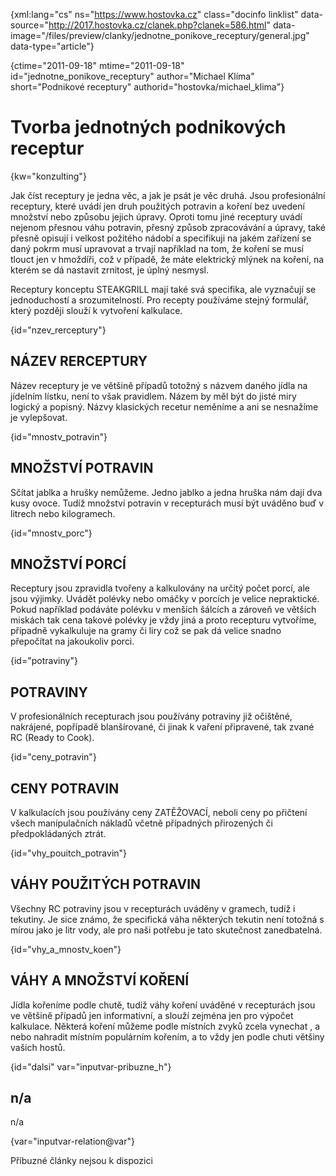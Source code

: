 
{xml:lang="cs" ns="https://www.hostovka.cz" class="docinfo linklist" data-source="http://2017.hostovka.cz/clanek.php?clanek=586.html" data-image="/files/preview/clanky/jednotne\_ponikove\_receptury/general.jpg" data-type="article"}

{ctime="2011-09-18" mtime="2011-09-18" id="jednotne\_ponikove\_receptury" author="Michael Klíma" short="Podnikové receptury" authorid="hostovka/michael_klima"}

# Tvorba jednotných podnikových receptur

<!-- generated attribute kw by user_udpatekw.sh on 2020-05-12, do not edit -->

{kw="konzulting"}

Jak číst receptury je jedna věc, a jak je psát je věc druhá. Jsou profesionální receptury, které uvádí jen druh použitých potravin a koření bez uvedení množství nebo způsobu jejich úpravy. Oproti tomu jiné receptury uvádí nejenom přesnou váhu potravin, přesný způsob zpracovávání a úpravy, také přesně opisují i velkost požitého nádobí a specifikuji na jakém zařízení se daný pokrm musí upravovat a trvají například na tom, že koření se musí tlouct jen v hmoždíři, což v případě, že máte elektrický mlýnek na koření, na kterém se dá nastavit zrnitost, je úplný nesmysl.

Receptury konceptu STEAKGRILL mají také svá specifika, ale vyznačují se jednoduchostí a srozumitelností. Pro recepty používáme stejný formulář, který později slouží k vytvoření kalkulace.

{id="nzev_rerceptury"}

## NÁZEV RERCEPTURY

Název receptury je ve většině případů totožný s názvem daného jídla na jídelním lístku, není to však pravidlem. Názem by měl být do jisté miry logický a popisný. Názvy klasických recetur neměníme a ani se nesnažíme je vylepšovat.

{id="mnostv_potravin"}

## MNOŽSTVÍ POTRAVIN

Sčítat jablka a hrušky nemůžeme. Jedno jablko a jedna hruška nám dají dva kusy ovoce. Tudíž množství potravin v recepturách musí být uváděno buď v litrech nebo kilogramech.

{id="mnostv_porc"}

## MNOŽSTVÍ PORCÍ

Receptury jsou zpravidla tvořeny a kalkulovány na určitý počet porcí, ale jsou výjimky. Uvádět polévky nebo omáčky v porcích je velice nepraktické. Pokud například podáváte polévku v menších šálcích a zároveň ve větších miskách tak cena takové polévky je vždy jiná a proto recepturu vytvoříme, případně vykalkuluje na gramy či liry což se pak dá velice snadno přepočítat na jakoukoliv porci.

{id="potraviny"}

## POTRAVINY

V profesionálních recepturach jsou používány potraviny již očištěné, nakrájené, popřípadě blanšírované, či jinak k vaření připravené, tak zvané RC (Ready to Cook).

{id="ceny_potravin"}

## CENY POTRAVIN

V kalkulacích jsou používány ceny ZATĚŽOVACÍ, neboli ceny po přičtení všech manipulačních nákladů včetně případných přirozených či předpokládaných ztrát.

{id="vhy\_pouitch\_potravin"}

## VÁHY POUŽITÝCH POTRAVIN

Všechny RC potraviny jsou v recepturách uváděny v gramech, tudíž i tekutiny. Je sice známo, že specifická váha některých tekutin není totožná s mírou jako je litr vody, ale pro naši potřebu je tato skutečnost zanedbatelná.

{id="vhy\_a\_mnostv_koen"}

## VÁHY A MNOŽSTVÍ KOŘENÍ

Jídla kořeníme podle chutě, tudíž váhy koření uváděné v recepturách jsou ve většině případů jen informativní, a slouží zejména jen pro výpočet kalkulace. Některá koření můžeme podle místních zvyků zcela vynechat , a nebo nahradit místním populárním kořením, a to vždy jen podle chuti většiny vašich hostů.

{id="dalsi" var="inputvar-pribuzne_h"}

## n/a

n/a

{var="inputvar-relation@var"}

Příbuzné články nejsou k dispozici

